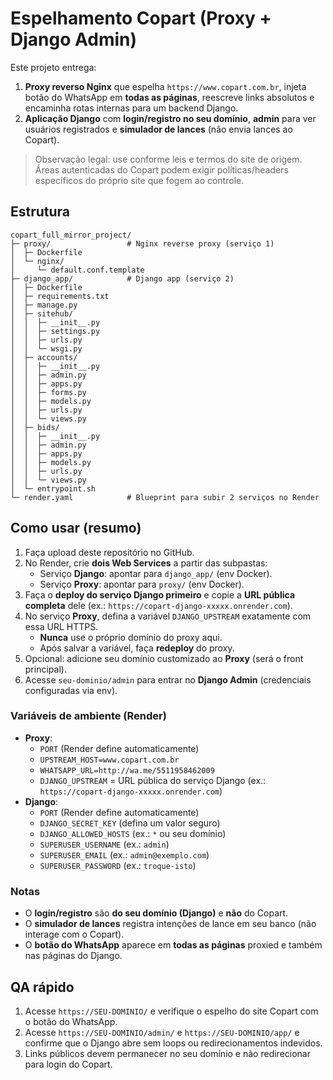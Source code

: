 # Espelhamento Copart (Proxy + Django Admin)
Este projeto entrega:
1) **Proxy reverso Nginx** que espelha `https://www.copart.com.br`, injeta botão do WhatsApp em **todas as páginas**, reescreve links absolutos e encaminha rotas internas para um backend Django.
2) **Aplicação Django** com **login/registro no seu domínio**, **admin** para ver usuários registrados e **simulador de lances** (não envia lances ao Copart).

> Observação legal: use conforme leis e termos do site de origem. Áreas autenticadas do Copart podem exigir políticas/headers específicos do próprio site que fogem ao controle.

## Estrutura
```
copart_full_mirror_project/
├─ proxy/                 # Nginx reverse proxy (serviço 1)
│  ├─ Dockerfile
│  └─ nginx/
│     └─ default.conf.template
├─ django_app/            # Django app (serviço 2)
│  ├─ Dockerfile
│  ├─ requirements.txt
│  ├─ manage.py
│  ├─ sitehub/
│  │  ├─ __init__.py
│  │  ├─ settings.py
│  │  ├─ urls.py
│  │  └─ wsgi.py
│  ├─ accounts/
│  │  ├─ __init__.py
│  │  ├─ admin.py
│  │  ├─ apps.py
│  │  ├─ forms.py
│  │  ├─ models.py
│  │  ├─ urls.py
│  │  └─ views.py
│  ├─ bids/
│  │  ├─ __init__.py
│  │  ├─ admin.py
│  │  ├─ apps.py
│  │  ├─ models.py
│  │  ├─ urls.py
│  │  └─ views.py
│  └─ entrypoint.sh
└─ render.yaml            # Blueprint para subir 2 serviços no Render
```

## Como usar (resumo)
1. Faça upload deste repositório no GitHub.
2. No Render, crie **dois Web Services** a partir das subpastas:
   - Serviço **Django**: apontar para `django_app/` (env Docker).
   - Serviço **Proxy**: apontar para `proxy/` (env Docker).
3. Faça o **deploy do serviço Django primeiro** e copie a **URL pública completa** dele
   (ex.: `https://copart-django-xxxxx.onrender.com`).
4. No serviço **Proxy**, defina a variável `DJANGO_UPSTREAM` exatamente com essa URL HTTPS.
   - **Nunca** use o próprio domínio do proxy aqui.
   - Após salvar a variável, faça **redeploy** do proxy.
5. Opcional: adicione seu domínio customizado ao **Proxy** (será o front principal).
6. Acesse `seu-dominio/admin` para entrar no **Django Admin** (credenciais configuradas via env).

### Variáveis de ambiente (Render)
- **Proxy**:
  - `PORT` (Render define automaticamente)
  - `UPSTREAM_HOST=www.copart.com.br`
  - `WHATSAPP_URL=http://wa.me/5511958462009`
  - `DJANGO_UPSTREAM` = URL pública do serviço Django (ex.: `https://copart-django-xxxxx.onrender.com`)
- **Django**:
  - `PORT` (Render define automaticamente)
  - `DJANGO_SECRET_KEY` (defina um valor seguro)
  - `DJANGO_ALLOWED_HOSTS` (ex.: `*` ou seu domínio)
  - `SUPERUSER_USERNAME` (ex.: `admin`)
  - `SUPERUSER_EMAIL` (ex.: `admin@exemplo.com`)
  - `SUPERUSER_PASSWORD` (ex.: `troque-isto`)

### Notas
- O **login/registro** são **do seu domínio (Django)** e **não** do Copart.
- O **simulador de lances** registra intenções de lance em seu banco (não interage com o Copart).
- O **botão do WhatsApp** aparece em **todas as páginas** proxied e também nas páginas do Django.

## QA rápido
1. Acesse `https://SEU-DOMINIO/` e verifique o espelho do site Copart com o botão do WhatsApp.
2. Acesse `https://SEU-DOMINIO/admin/` e `https://SEU-DOMINIO/app/` e confirme que o Django abre sem loops ou redirecionamentos indevidos.
3. Links públicos devem permanecer no seu domínio e não redirecionar para login do Copart.
